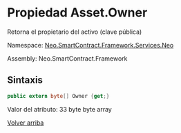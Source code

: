 # Propiedad Asset.Owner

Retorna el propietario del activo (clave pública)

Namespace: [Neo.SmartContract.Framework.Services.Neo](../../AntShares.md)

Assembly: Neo.SmartContract.Framework

## Sintaxis

```c#
public extern byte[] Owner {get;}
```

Valor del atributo: 33 byte byte array



[Volver arriba](../Asset.md)
